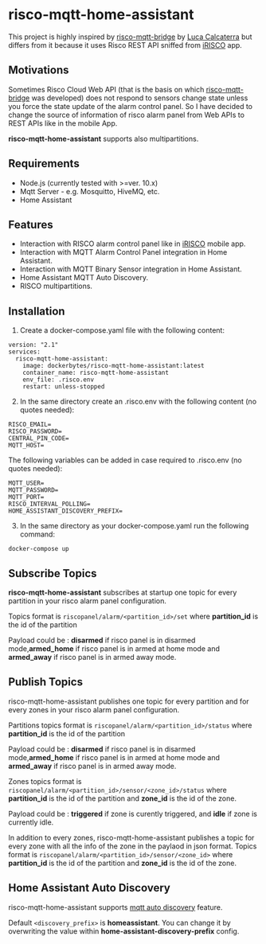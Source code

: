 # risco-mqtt-home-assistant

This project is  highly inspired by [risco-mqtt-bridge](https://github.com/lucacalcaterra/risco-mqtt-bridge) by [Luca Calcaterra](https://github.com/lucacalcaterra) but differs from it because it uses Risco REST API sniffed from [iRISCO](https://play.google.com/store/apps/details?id=com.homeguard&hl=it) app. 

## Motivations

Sometimes Risco Cloud Web API (that is the basis on which [risco-mqtt-bridge](https://github.com/lucacalcaterra/risco-mqtt-bridge) was developed) does not respond to sensors change state unless you force the state update of the alarm control panel. So I have decided to change the source of information of risco alarm panel from Web APIs to REST APIs like in the mobile App.

**risco-mqtt-home-assistant** supports also multipartitions.

## Requirements
* Node.js (currently tested with >=ver. 10.x)
* Mqtt Server - e.g. Mosquitto, HiveMQ, etc.
* Home Assistant

## Features
* Interaction with RISCO alarm control panel like in [iRISCO](https://play.google.com/store/apps/details?id=com.homeguard&hl=it) mobile app.
* Interaction with MQTT Alarm Control Panel integration in Home Assistant.
* Interaction with MQTT Binary Sensor integration in Home Assistant.
* Home Assistant MQTT Auto Discovery.
* RISCO multipartitions.

## Installation

1. Create a docker-compose.yaml file with the following content:

```
version: "2.1"
services:
  risco-mqtt-home-assistant:
    image: dockerbytes/risco-mqtt-home-assistant:latest
    container_name: risco-mqtt-home-assistant
    env_file: .risco.env
    restart: unless-stopped
```

2. In the same directory create an .risco.env with the following content (no quotes needed):

```
RISCO_EMAIL=
RISCO_PASSWORD=
CENTRAL_PIN_CODE=
MQTT_HOST=
```

The following variables can be added in case required to .risco.env (no quotes needed):

```
MQTT_USER=
MQTT_PASSWORD=
MQTT_PORT=
RISCO_INTERVAL_POLLING=
HOME_ASSISTANT_DISCOVERY_PREFIX=
```

3. In the same directory as your docker-compose.yaml run the following command:

```
docker-compose up
```

## Subscribe Topics

**risco-mqtt-home-assistant** subscribes at startup one topic for every partition in your risco alarm panel configuration.

Topics format is `riscopanel/alarm/<partition_id>/set` where **partition_id** is the id of the partition

Payload could be : **disarmed** if risco panel is in disarmed mode,**armed_home** if risco panel is in armed at home mode and **armed_away** if risco panel is in armed away mode.

## Publish Topics

risco-mqtt-home-assistant publishes one topic for every partition and for every zones in your risco alarm panel configuration.

Partitions topics format is `riscopanel/alarm/<partition_id>/status` where **partition_id** is the id of the partition

Payload could be : **disarmed** if risco panel is in disarmed mode,**armed_home** if risco panel is in armed at home mode and **armed_away** if risco panel is in armed away mode.

Zones topics format is `riscopanel/alarm/<partition_id>/sensor/<zone_id>/status` where **partition_id** is the id of the partition and **zone_id** is the id of the zone.

Payload could be : **triggered** if zone is curently triggered, and **idle** if zone is currently idle.

In addition to every zones, risco-mqtt-home-assistant publishes a topic for every zone with all the info of the zone in the paylaod in json format. Topics format is `riscopanel/alarm/<partition_id>/sensor/<zone_id>` where **partition_id** is the id of the partition and **zone_id** is the id of the zone.

## Home Assistant Auto Discovery

risco-mqtt-home-assistant supports [mqtt auto discovery](https://www.home-assistant.io/docs/mqtt/discovery/) feature.

Default `<discovery_prefix>` is **homeassistant**. You can change it by overwriting the value within **home-assistant-discovery-prefix** config.
